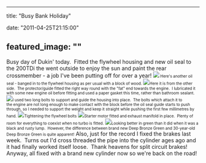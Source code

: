 
---
title: "Busy Bank Holiday"

date: "2011-04-25T21:15:00"

featured_image: ""
---


Busy day of Dukin' today.  Fitted the flywheel housing and new oil seal to the 200TDi the went outside to enjoy the sun and paint the rear crossmember - a job I've been putting off for over a year!﻿
<a href="http://2.bp.blogspot.com/-nTuQirlWB6w/TbXf5IoCFjI/AAAAAAAACRc/KcnVxQlJC1Q/s1600/IMG_0246.JPG"><img src="http://2.bp.blogspot.com/-nTuQirlWB6w/TbXf5IoCFjI/AAAAAAAACRc/KcnVxQlJC1Q/s320/IMG_0246.JPG"/></a><span style="font-size: x-small;"> Here's another oil seal - banged in to the flywheel housing as per usual with a block of wood.</span>
<a href="http://1.bp.blogspot.com/-sw0OyxrJXv0/TbXf7fWGYTI/AAAAAAAACRg/VbRFF1b-czE/s1600/IMG_0249.JPG"><img src="http://1.bp.blogspot.com/-sw0OyxrJXv0/TbXf7fWGYTI/AAAAAAAACRg/VbRFF1b-czE/s320/IMG_0249.JPG"/></a><span style="font-size: x-small;">Here it is from the other side.  The protector/guide fitted the right way round with the "fat" end towards the engine.  I lubricated it with some new engine oil before fitting and used a paper gasket this time, rather than bathroom sealant.</span>
<a href="http://1.bp.blogspot.com/-VRj2MlXerL0/TbXf9MNQPJI/AAAAAAAACRk/nYzKbx5TtIE/s1600/IMG_0253.JPG"><img src="http://1.bp.blogspot.com/-VRj2MlXerL0/TbXf9MNQPJI/AAAAAAAACRk/nYzKbx5TtIE/s320/IMG_0253.JPG"/></a><span style="font-size: x-small;">I used two long bolts to support and guide the housing into place.  The bolts which attach it to the engine are not long enough to make contact with the block before the oil seal guide starts to push through, so I needed to support the weight and keep it straight while pushing the first few millimetres by hand.</span>
<a href="http://4.bp.blogspot.com/-7Xop-EcEp9o/TbXf-sVoxPI/AAAAAAAACRo/RjlTLJntXKg/s1600/IMG_0257.JPG"><img src="http://4.bp.blogspot.com/-7Xop-EcEp9o/TbXf-sVoxPI/AAAAAAAACRo/RjlTLJntXKg/s320/IMG_0257.JPG"/></a><span style="font-size: x-small;">Tightening the flywheel bolts</span>
<a href="http://1.bp.blogspot.com/-5nCg5kmw2ug/TbXgAWwPJNI/AAAAAAAACRs/BTWvOcoYSVA/s1600/IMG_0259.JPG"><img src="http://1.bp.blogspot.com/-5nCg5kmw2ug/TbXgAWwPJNI/AAAAAAAACRs/BTWvOcoYSVA/s320/IMG_0259.JPG"/></a><span style="font-size: x-small;">Starter motor fitted and exhaust manifold in place.  Plenty of room for everything to coexist when no turbo is fitted.</span>
<a href="http://4.bp.blogspot.com/-VTXmx7gakj0/TbXgBgeq3HI/AAAAAAAACRw/CgTKd0ZYFmU/s1600/IMG_0261.JPG"><img src="http://4.bp.blogspot.com/-VTXmx7gakj0/TbXgBgeq3HI/AAAAAAAACRw/CgTKd0ZYFmU/s320/IMG_0261.JPG"/></a><span style="font-size: x-small;">﻿Looking better in green than it did when it was a black and rusty lump.  However, the difference between brand new Deep Bronze Green and 30-year-old Deep Bronze Green is quite apparent!</span>
Also, just for the record I fixed the brakes last week.  Turns out I'd cross threaded the pipe into the cylinder ages ago and it had finally worked itself loose.  Thank heavens for split circuit brakes!  Anyway, all fixed with a brand new cylinder now so we're back on the road!